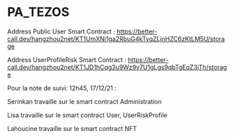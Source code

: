 # PA_TEZOS


Address Public User Smart Contract : https://better-call.dev/hangzhou2net/KT1UmXNi1ga2RbuG4kTyqZLjnHZC6zKtLM5U/storage

Address UserProfileRisk Smart Contract : https://better-call.dev/hangzhou2net/KT1JD1hCqg3u9Wz9v7U1gLgs9qbTgEqZ3jTh/storage

Pour la note de suivi: 12h45, 17/12/21 :

Serinkan travaille sur le smart contract Administration

Lisa travaille sur le smart contract User, UserRiskProfile

Lahoucine travaille sur le smart contract NFT
